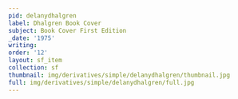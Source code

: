 ```yaml
---
pid: delanydhalgren
label: Dhalgren Book Cover
subject: Book Cover First Edition
_date: '1975'
writing: 
order: '12'
layout: sf_item
collection: sf
thumbnail: img/derivatives/simple/delanydhalgren/thumbnail.jpg
full: img/derivatives/simple/delanydhalgren/full.jpg
---
```

